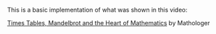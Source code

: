 
This is a basic implementation of what was shown in this video:

[Times Tables, Mandelbrot and the Heart of Mathematics](https://www.youtube.com/watch?v=qhbuKbxJsk8) by Mathologer
